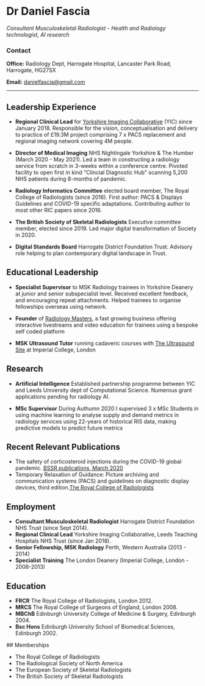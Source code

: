 # Dr Daniel Fascia
_Consultant Musculoskeletal Radiologist - Health and Radiology technologist, AI research_

### Contact

**Office:** Radiology Dept, Harrogate Hospital, Lancaster Park Road, Harrogate, HG27SX

**Email:** danielfascia@gmail.com

---

## Leadership Experience

* **Regional Clinical Lead** for [Yorkshire Imaging Collaborative](https://yorkshireimaging.nhs.uk) (YIC) since January 2018. Responsible for the vision, conceptualisation and delivery to practice of £19.3M project comprising 7 x PACS replacement and regional imaging network covering 4M people.

* **Director of Medical Imaging** NHS Nightingale Yorkshire & The Humber (March 2020 - May 2021). Led a team in constructing a radiology service from scratch in 3-weeks within a conference centre. Pivoted facility to open first in kind "Clincial Diagnostic Hub" scanning 5,200 NHS patients during 8-months of pandemic.

* **Radiology Informatics Committee** elected board member, The Royal College of Radiologists (since 2016). First author: PACS & Displays Guidelines and COVID-19 specific adaptations. Contributing author to most other RIC papers since 2016.

* **The British Society of Skeletal Radiologists** Executive committee member, elected since 2019. Led major digital transformation of Society in 2020.

* **Digital Standards Board** Harrogate District Foundation Trust. Advisory role helping to plan contemporary digital landscape in Trust.


## Educational Leadership

* **Specialist Supervisor** to MSK Radiology trainees in Yorkshire Deanery at junior and senior subspecialist level. Received excellent feedback, and encouraging repeat attachments. Helped trainees to organise fellowships overseas using network.

* **Founder** of [Radiology Masters](https://radiologymasters.com), a fast growing business offering interactive livestreams and video education for trainees using a bespoke self coded platform

* **MSK Ultrasound Tutor** running cadaveric courses with [The Ultrasound Site](https://theultrasoundsite.co.uk) at Imperial College, London


## Research

* **Artificial Intelligence** Established partnership programme between YIC and Leeds University dept of Computational Science. Numerous grant applications pending for radiology AI.

* **MSc Supervisor** During Authumn 2020 I supervised 3 x MSc Students in using machine learning to analyse supply and demand metrics in radiology services using 22-years of historical RIS data, making predictive models to predict future metrics


## Recent Relevant Publications

* The safety of corticosteroid injections during the COVID-19 global pandemic. [BSSR publications, March 2020](https://bssr.org.uk/position-and-policy/safety-msk-corticosteroid-injections-covid19)
* Temporary Relaxation of Guidance: Picture archiving and communication systems (PACS) and guidelines on diagnostic display devices, third edition.[The Royal College of Radiologists](https://www.rcr.ac.uk/college/coronavirus-covid-19-what-rcr-doing/clinical-information/information-technology-requirements)

## Employment

* **Consultant Musculoskeletal Radiologist** Harrogate District Foundation NHS Trust (since Sept 2014).
* **Regional Clinical Lead** Yorkshire Imaging Collaborative, Leeds Teaching Hospitals NHS Trust (since Jan 2018).
* **Senior Fellowship, MSK Radiology** Perth, Western Australia (2013 - 2014)
* **Specialist Training** The London Deanery (Imperial College, London - 2008-2013)

## Education

* **FRCR** The Royal College of Radiologists, London 2012.
* **MRCS** The Royal College of Surgeons of England, London 2008.
* **MBChB** Edinburgh University College of Medicine & Surgery, Edinburgh 2004.
* **Bsc Hons** Edinburgh University School of Biomedical Sciences, Edinburgh 2002.


## Memberships

* The Royal College of Radiologists
* The Radiological Society of North America
* The European Society of Skeletal Radiologists
* The British Society of Skeletal Radiologists
